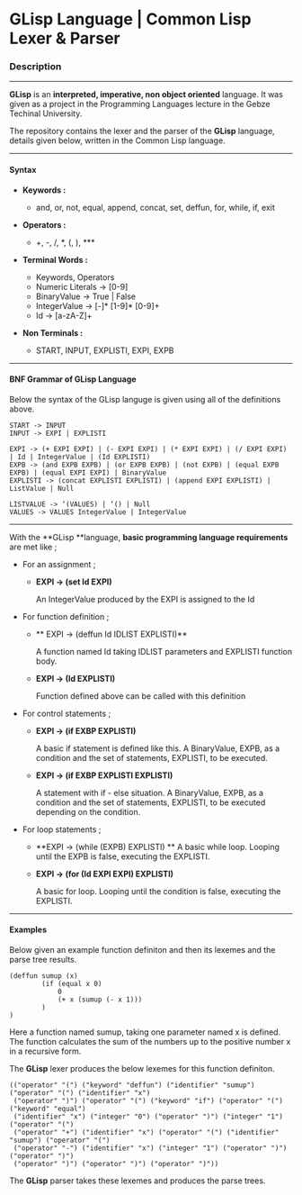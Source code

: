 # GLisp Language |  Common Lisp Lexer & Parser

### Description
***
**GLisp** is an **interpreted, imperative, non object oriented** language. It was given as a project in the Programming Languages lecture in the Gebze Techinal University.

The repository contains the lexer and the parser of the **GLisp** language, details given below, written in the Common Lisp language.
***

#### Syntax
* **Keywords :**
	* and, or, not, equal, append, concat, set, deffun, for, while, if, exit
	
* **Operators :**
	*  +, -, /, *, (, ), ***

* **Terminal Words :**

	* Keywords, Operators
	* Numeric Literals -> [0-9]
	* BinaryValue -> True | False
	* IntegerValue -> [-]\* [1-9]\* [0-9]+
	* Id -> [a-zA-Z]+

* **Non Terminals :**
	* START, INPUT, EXPLISTI, EXPI, EXPB

***
#### BNF Grammar of GLisp Language
Below the syntax of the GLisp languge is given using all of the definitions above.


	START -> INPUT
	INPUT -> EXPI | EXPLISTI

	EXPI -> (+ EXPI EXPI) | (- EXPI EXPI) | (* EXPI EXPI) | (/ EXPI EXPI) | Id | IntegerValue | (Id EXPLISTI)
	EXPB -> (and EXPB EXPB) | (or EXPB EXPB) | (not EXPB) | (equal EXPB EXPB) | (equal EXPI EXPI) | BinaryValue
	EXPLISTI -> (concat EXPLISTI EXPLISTI) | (append EXPI EXPLISTI) | ListValue | Null
	
	LISTVALUE -> ‘(VALUES) | ‘() | Null
	VALUES -> VALUES IntegerValue | IntegerValue 
***
With the **GLisp **language, **basic programming language requirements** are met like ;

* For an assignment ;

	- **EXPI -> (set Id EXPI)**

		An IntegerValue produced by the EXPI is assigned to the Id

* For function definition ;

	- ** EXPI -> (deffun Id IDLIST EXPLISTI)**
	
		A function named Id taking IDLIST parameters and EXPLISTI function body.
	
	- **EXPI -> (Id EXPLISTI)**
	
		Function defined above can be called with this definition
	
* For control statements ;

	- **EXPI -> (if EXBP EXPLISTI)**
	
		A basic if statement is defined like this. 
		A BinaryValue, EXPB, as a condition and the set of statements, EXPLISTI, to be executed.
	
	- **EXPI -> (if EXBP EXPLISTI EXPLISTI)**
		
		A statement with if - else situation.
		A BinaryValue, EXPB, as a condition and the set of statements, EXPLISTI, to be executed depending on the condition.

* For loop statements ;

	- **EXPI -> (while (EXPB) EXPLISTI)
		**
		A basic while loop. Looping until the EXPB is false, executing the EXPLISTI.
	
	- **EXPI -> (for (Id EXPI EXPI) EXPLISTI)**
		
		A basic for loop. Looping until the condition is false, executing the EXPLISTI.
	
***

#### Examples

Below given an example function definiton and then its lexemes and the parse tree results.

	(deffun sumup (x)
    		(if (equal x 0)
    			0
    			(+ x (sumup (- x 1)))
    		)
	)

Here a function named sumup, taking one parameter named x is defined. The function calculates the sum of the numbers up to the positive number x in a recursive form.

The **GLisp** lexer produces the below lexemes for this function definiton.

	(("operator" "(") ("keyword" "deffun") ("identifier" "sumup") ("operator" "(") ("identifier" "x")
	 ("operator" ")") ("operator" "(") ("keyword" "if") ("operator" "(") ("keyword" "equal")
	 ("identifier" "x") ("integer" "0") ("operator" ")") ("integer" "1") ("operator" "(")
	 ("operator" "+") ("identifier" "x") ("operator" "(") ("identifier" "sumup") ("operator" "(")
	 ("operator" "-") ("identifier" "x") ("integer" "1") ("operator" ")") ("operator" ")")
	 ("operator" ")") ("operator" ")") ("operator" ")"))
	
The **GLisp** parser takes these lexemes and produces the parse trees.
